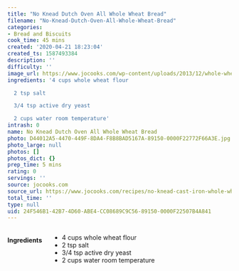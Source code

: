 ```yaml
---
title: "No Knead Dutch Oven All Whole Wheat Bread"
filename: "No-Knead-Dutch-Oven-All-Whole-Wheat-Bread"
categories:
- Bread and Biscuits
cook_time: 45 mins
created: '2020-04-21 18:23:04'
created_ts: 1587493384
description: ''
difficulty: ''
image_url: https://www.jocooks.com/wp-content/uploads/2013/12/whole-wheat-cast-iron-bread-1-3-125x125.jpg
ingredients: '4 cups whole wheat flour

  2 tsp salt

  3/4 tsp active dry yeast

  2 cups water room temperature'
intrash: 0
name: No Knead Dutch Oven All Whole Wheat Bread
photo: D44012A5-4470-449F-8DA4-F8B8BAD5167A-89150-0000F22772F66A3E.jpg
photo_large: null
photos: []
photos_dict: {}
prep_time: 5 mins
rating: 0
servings: ''
source: jocooks.com
source_url: https://www.jocooks.com/recipes/no-knead-cast-iron-whole-wheat-bread/
total_time: ''
type: null
uid: 24F546B1-42B7-4D60-ABE4-CC08689C9C56-89150-0000F22507B4A841
---
```

<div class="large-8 medium-7 columns" id="writeup">	</div><!-- #writeup -->
</div><!-- #row-one -->
<div class="row" id="row-two">	<div class="medium-4 small-5 columns"><h4 id="ingredients">Ingredients</h4><div class="box box-ingredients content"><ul>
<li>4 cups whole wheat flour</li>
<li>2 tsp salt</li>
<li>3/4 tsp active dry yeast</li>
<li>2 cups water room temperature</li>
</ul>
</div>	</div>	<div class="medium-6 small-7 columns">	</div>